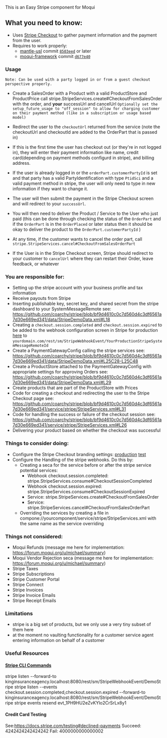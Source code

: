 This is an Easy Stripe component for Moqui

## What you need to know:
- Uses [Stripe Checkout](https://stripe.com/payments/checkout) to gather payment information and the payment from the user.
- Requires to work properly:
  - [mantle-usl](https://github.com/moqui/mantle-usl) commit [`8503eed`](https://github.com/moqui/mantle-usl/commit/8503eeda6bfb7ee8c3207a4fda61487fc42895a7) or later
  - [moqui-framework](https://github.com/moqui/moqui-framework) commit [`d677e40`](https://github.com/moqui/moqui-framework/commit/d677e40c14e7a93b10eefed245e582ae3bad6e5d)

### Usage
```Note: Can be used with a party logged in or from a guest checkout perspective properly.```
- Create a SalesOrder with a Product with a valid ProductStore and ProductPrice
call stripe.StripeServices.create#CheckoutFromSalesOrder with the order, and **your** successUrl and cancelUrl
```Optionally set the setup_future_usage to "off_session" to allow for charging customer on their payment method (like in a subscription or usage based model)```
- Redirect the user to the `checkoutUrl` returned from the service (note the checkoutUrl and checkoutId are added to the OrderPart that is passed in)
- If this is the first time the user has checkout out (or they're in not logged in), they will enter their payment information like name, credit card(depending on payment methods configurd in stripe), and billing address.
- If the user is already logged in or the `orderPart.customerPartyId` is set and that party has a valid PartyIdentification with type `PtidSci` and a valid payment method in stripe, the user will only need to type in new information if they want to change it.
- The user will then submit the payment in the Stripe Checkout screen and will redirect to your `successUrl`.
- You will then need to deliver the Product / Service to the User who just paid (this can be done through checking the status of the `OrderPart` and if the `OrderPart` is in the `OrderPlaced` or later status then it should be okay to deliver the product to the `OrderPart.customerPartyId` )

- At any time, if the customer wants to cancel the order part, call `stripe.StripeServices.cancel#CheckoutFromSalesOrderPart`
- If the User is in the Stripe Checkout screen, Stripe should redirect to your customer to `cancelUrl` where they can restart their Order, leave feedback, or whatever

### **You** are responsible for: 
- Setting up the stripe account with your business profile and tax information
- Receive payouts from Stripe
- Inserting publishable key, secret key, and shared secret from the stripe dashboard to your SystemMessageRemote see: https://github.com/coarchy/stripe/blob/bf9d4610c0c7d560d4c3df6561a7d30e669ed341/data/StripeDemoData.xml#L18
- Creating a `checkout.session.completed` and `checkout.session.expired` to be added to the webhook configuration screen in Stripe for production [here](https://dashboard.stripe.com/webhooks/create) to `yourdomain.com/rest/sm/StripeWebhookEvent/YourProductionStripeSystemMessageRemoteId` 
- Create a PaymentGatewayConfig calling the stripe services see: https://github.com/coarchy/stripe/blob/bf9d4610c0c7d560d4c3df6561a7d30e669ed341/data/StripeDemoData.xml#L25C28-L25C48
- Create a ProductStore attached to the PaymentGatewayConfig with appropriate settings for approving Orders see: https://github.com/coarchy/stripe/blob/bf9d4610c0c7d560d4c3df6561a7d30e669ed341/data/StripeDemoData.xml#L29
- Create products that are part of the ProductStore with Prices
- Code for creating a checkout and redirecting the user to the Stripe Checkout page see: https://github.com/coarchy/stripe/blob/bf9d4610c0c7d560d4c3df6561a7d30e669ed341/service/stripe/StripeServices.xml#L31
- Code for handling the success or failure of the checkout session see: https://github.com/coarchy/stripe/blob/bf9d4610c0c7d560d4c3df6561a7d30e669ed341/service/stripe/StripeServices.xml#L26
- Delivering your product based on whether the checkout was successful

### Things to consider doing:
- Configure the Stripe Checkout branding settings: [production](https://dashboard.stripe.com/settings/branding) [test](https://dashboard.stripe.com/test/settings/branding)
- Configure the Handling of the stripe webhooks. Do this by:
  - Creating a seca for the service before or after the stripe service potential services:
    - Webhook checkout.session.completed: stripe.StripeServices.consume#CheckoutSessionCompleted
    - Webhook checkout.session.expired: stripe.StripeServices.consume#CheckoutSessionExpired
    - Service: stripe.StripeServices.create#CheckoutFromSalesOrder
    - Service: stripe.StripeServices.cancel#CheckoutFromSalesOrderPart
  - Overriding the services by creating a file in compone://yourcomponent/service/stripe/StripeServices.xml with the same name as the service overriding

### Things not considered:
- Moqui Refunds (message me here for implementation: https://forum.moqui.org/u/michael/summary)
- Moqui Vendor Rejection seca (message me here for implementation: https://forum.moqui.org/u/michael/summary)
- Stripe Taxes
- Stripe Subscriptions
- Stripe Customer Portal
- Stripe Connect
- Stripe Invoices
- Stripe Invoice Emails
- Stripe Receipt Emails

### Limitations
- stripe is a big set of products, but we only use a very tiny subset of them here
- at the moment no vaulting functionality for a customer service agent entering information on behalf of a customer

### Useful Resources
#### [Stripe CLI Commands](https://docs.stripe.com/stripe-cli)
stripe listen --forward-to kinginsuranceagency.localhost:8080/rest/sm/StripeWebhookEvent/DemoStripe
stripe listen --events checkout.session.completed,checkout.session.expired --forward-to kinginsuranceagency.localhost:8080/rest/sm/StripeWebhookEvent/DemoStripe
stripe events resend evt_1PH9HU2eZvKYlo2CrSrLx8y1

#### Credit Card Testing
See:https://docs.stripe.com/testing#declined-payments
Succeed: 4242424242424242
Fail: 4000000000000002
